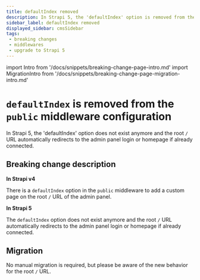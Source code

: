 ```yaml
---
title: defaultIndex removed
description: In Strapi 5, the 'defaultIndex' option is removed from the 'public' middleware.
sidebar_label: defaultIndex removed
displayed_sidebar: cmsSidebar
tags:
 - breaking changes
 - middlewares
 - upgrade to Strapi 5
---
```


import Intro from '/docs/snippets/breaking-change-page-intro.md'
import MigrationIntro from '/docs/snippets/breaking-change-page-migration-intro.md'

# `defaultIndex` is removed from the `public` middleware configuration

In Strapi 5, the 'defaultIndex' option does not exist anymore and the root `/` URL automatically redirects to the admin panel login or homepage if already connected.

 <Intro />

<BreakingChangeIdCard />

## Breaking change description

<SideBySideContainer>

<SideBySideColumn>

**In Strapi v4**

There is a `defaultIndex` option in the `public` middleware to add a custom page on the root `/`   URL of the admin panel.

</SideBySideColumn>

<SideBySideColumn>

**In Strapi 5**

The `defaultIndex` option does not exist anymore and the root `/` URL automatically redirects to the admin panel login or homepage if already connected.

</SideBySideColumn>

</SideBySideContainer>

## Migration

No manual migration is required, but please be aware of the new behavior for the root `/` URL.

